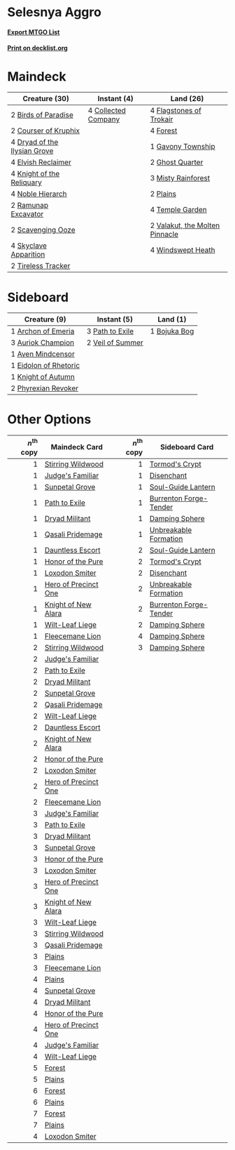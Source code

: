 # Selesnya Aggro

#### [Export MTGO List](../collection/Selesnya%20Aggro/Selesnya%20Aggro.txt)
#### [Print on decklist.org](http://decklist.org/?deckmain=2%09Birds%20of%20Paradise%0A4%09Collected%20Company%0A2%09Courser%20of%20Kruphix%0A4%09Dryad%20of%20the%20Ilysian%20Grove%0A4%09Elvish%20Reclaimer%0A4%09Flagstones%20of%20Trokair%0A4%09Forest%0A1%09Gavony%20Township%0A2%09Ghost%20Quarter%0A4%09Knight%20of%20the%20Reliquary%0A3%09Misty%20Rainforest%0A4%09Noble%20Hierarch%0A2%09Plains%0A2%09Ramunap%20Excavator%0A2%09Scavenging%20Ooze%0A4%09Skyclave%20Apparition%0A4%09Temple%20Garden%0A2%09Tireless%20Tracker%0A2%09Valakut,%20the%20Molten%20Pinnacle%0A4%09Windswept%20Heath&deckside=1%09Archon%20of%20Emeria%0A3%09Auriok%20Champion%0A1%09Aven%20Mindcensor%0A1%09Bojuka%20Bog%0A1%09Eidolon%20of%20Rhetoric%0A1%09Knight%20of%20Autumn%0A3%09Path%20to%20Exile%0A2%09Phyrexian%20Revoker%0A2%09Veil%20of%20Summer)
# Maindeck

|                                             Creature (30)                                             |                                         Instant (4)                                          |                                                Land (26)                                                |
|-------------------------------------------------------------------------------------------------------|----------------------------------------------------------------------------------------------|---------------------------------------------------------------------------------------------------------|
|2 [Birds of Paradise](http://gatherer.wizards.com/Pages/Card/Details.aspx?multiverseid=129906)         |4 [Collected Company](http://gatherer.wizards.com/Pages/Card/Details.aspx?multiverseid=394519)|4 [Flagstones of Trokair](http://gatherer.wizards.com/Pages/Card/Details.aspx?multiverseid=116733)       |
|2 [Courser of Kruphix](http://gatherer.wizards.com/Pages/Card/Details.aspx?multiverseid=442153)        |                                                                                              |4 [Forest](http://gatherer.wizards.com/Pages/Card/Details.aspx?multiverseid=439860)                      |
|4 [Dryad of the Ilysian Grove](http://gatherer.wizards.com/Pages/Card/Details.aspx?multiverseid=476420)|                                                                                              |1 [Gavony Township](http://gatherer.wizards.com/Pages/Card/Details.aspx?multiverseid=233242)             |
|4 [Elvish Reclaimer](http://gatherer.wizards.com/Pages/Card/Details.aspx?multiverseid=466923)          |                                                                                              |2 [Ghost Quarter](http://gatherer.wizards.com/Pages/Card/Details.aspx?multiverseid=389534)               |
|4 [Knight of the Reliquary](http://gatherer.wizards.com/Pages/Card/Details.aspx?multiverseid=189145)   |                                                                                              |3 [Misty Rainforest](http://gatherer.wizards.com/Pages/Card/Details.aspx?multiverseid=405102)            |
|4 [Noble Hierarch](http://gatherer.wizards.com/Pages/Card/Details.aspx?multiverseid=179434)            |                                                                                              |2 [Plains](http://gatherer.wizards.com/Pages/Card/Details.aspx?multiverseid=439856)                      |
|2 [Ramunap Excavator](http://gatherer.wizards.com/Pages/Card/Details.aspx?multiverseid=430818)         |                                                                                              |4 [Temple Garden](http://gatherer.wizards.com/Pages/Card/Details.aspx?multiverseid=405112)               |
|2 [Scavenging Ooze](http://gatherer.wizards.com/Pages/Card/Details.aspx?multiverseid=420783)           |                                                                                              |2 [Valakut, the Molten Pinnacle](http://gatherer.wizards.com/Pages/Card/Details.aspx?multiverseid=190400)|
|4 [Skyclave Apparition](http://gatherer.wizards.com/Pages/Card/Details.aspx?multiverseid=495603)       |                                                                                              |4 [Windswept Heath](http://gatherer.wizards.com/Pages/Card/Details.aspx?multiverseid=405115)             |
|2 [Tireless Tracker](http://gatherer.wizards.com/Pages/Card/Details.aspx?multiverseid=409997)          |                                                                                              |                                                                                                         |


# Sideboard

|                                          Creature (9)                                          |                                        Instant (5)                                        |                                       Land (1)                                        |
|------------------------------------------------------------------------------------------------|-------------------------------------------------------------------------------------------|---------------------------------------------------------------------------------------|
|1 [Archon of Emeria](http://gatherer.wizards.com/Pages/Card/Details.aspx?multiverseid=495594)   |3 [Path to Exile](http://gatherer.wizards.com/Pages/Card/Details.aspx?multiverseid=220511) |1 [Bojuka Bog](http://gatherer.wizards.com/Pages/Card/Details.aspx?multiverseid=376269)|
|3 [Auriok Champion](http://gatherer.wizards.com/Pages/Card/Details.aspx?multiverseid=72921)     |2 [Veil of Summer](http://gatherer.wizards.com/Pages/Card/Details.aspx?multiverseid=466952)|                                                                                       |
|1 [Aven Mindcensor](http://gatherer.wizards.com/Pages/Card/Details.aspx?multiverseid=426707)    |                                                                                           |                                                                                       |
|1 [Eidolon of Rhetoric](http://gatherer.wizards.com/Pages/Card/Details.aspx?multiverseid=380409)|                                                                                           |                                                                                       |
|1 [Knight of Autumn](http://gatherer.wizards.com/Pages/Card/Details.aspx?multiverseid=452933)   |                                                                                           |                                                                                       |
|2 [Phyrexian Revoker](http://gatherer.wizards.com/Pages/Card/Details.aspx?multiverseid=383343)  |                                                                                           |                                                                                       |


# Other Options

|*n*<sup>th</sup> copy|                                         Maindeck Card                                         |*n*<sup>th</sup> copy|                                         Sideboard Card                                          |
|--------------------:|-----------------------------------------------------------------------------------------------|--------------------:|-------------------------------------------------------------------------------------------------|
|                    1|[Stirring Wildwood](http://gatherer.wizards.com/Pages/Card/Details.aspx?multiverseid=433213)   |                    1|[Tormod's Crypt](http://gatherer.wizards.com/Pages/Card/Details.aspx?multiverseid=389723)        |
|                    1|[Judge's Familiar](http://gatherer.wizards.com/Pages/Card/Details.aspx?multiverseid=460143)    |                    1|[Disenchant](http://gatherer.wizards.com/Pages/Card/Details.aspx?multiverseid=847)               |
|                    1|[Sunpetal Grove](http://gatherer.wizards.com/Pages/Card/Details.aspx?multiverseid=420946)      |                    1|[Soul-Guide Lantern](http://gatherer.wizards.com/Pages/Card/Details.aspx?multiverseid=476488)    |
|                    1|[Path to Exile](http://gatherer.wizards.com/Pages/Card/Details.aspx?multiverseid=220511)       |                    1|[Burrenton Forge-Tender](http://gatherer.wizards.com/Pages/Card/Details.aspx?multiverseid=438580)|
|                    1|[Dryad Militant](http://gatherer.wizards.com/Pages/Card/Details.aspx?multiverseid=456369)      |                    1|[Damping Sphere](http://gatherer.wizards.com/Pages/Card/Details.aspx?multiverseid=443101)        |
|                    1|[Qasali Pridemage](http://gatherer.wizards.com/Pages/Card/Details.aspx?multiverseid=179556)    |                    1|[Unbreakable Formation](http://gatherer.wizards.com/Pages/Card/Details.aspx?multiverseid=457173) |
|                    1|[Dauntless Escort](http://gatherer.wizards.com/Pages/Card/Details.aspx?multiverseid=180614)    |                    2|[Soul-Guide Lantern](http://gatherer.wizards.com/Pages/Card/Details.aspx?multiverseid=476488)    |
|                    1|[Honor of the Pure](http://gatherer.wizards.com/Pages/Card/Details.aspx?multiverseid=191058)   |                    2|[Tormod's Crypt](http://gatherer.wizards.com/Pages/Card/Details.aspx?multiverseid=389723)        |
|                    1|[Loxodon Smiter](http://gatherer.wizards.com/Pages/Card/Details.aspx?multiverseid=290543)      |                    2|[Disenchant](http://gatherer.wizards.com/Pages/Card/Details.aspx?multiverseid=847)               |
|                    1|[Hero of Precinct One](http://gatherer.wizards.com/Pages/Card/Details.aspx?multiverseid=457155)|                    2|[Unbreakable Formation](http://gatherer.wizards.com/Pages/Card/Details.aspx?multiverseid=457173) |
|                    1|[Knight of New Alara](http://gatherer.wizards.com/Pages/Card/Details.aspx?multiverseid=189642) |                    2|[Burrenton Forge-Tender](http://gatherer.wizards.com/Pages/Card/Details.aspx?multiverseid=438580)|
|                    1|[Wilt-Leaf Liege](http://gatherer.wizards.com/Pages/Card/Details.aspx?multiverseid=397852)     |                    2|[Damping Sphere](http://gatherer.wizards.com/Pages/Card/Details.aspx?multiverseid=443101)        |
|                    1|[Fleecemane Lion](http://gatherer.wizards.com/Pages/Card/Details.aspx?multiverseid=433104)     |                    4|[Damping Sphere](http://gatherer.wizards.com/Pages/Card/Details.aspx?multiverseid=443101)        |
|                    2|[Stirring Wildwood](http://gatherer.wizards.com/Pages/Card/Details.aspx?multiverseid=433213)   |                    3|[Damping Sphere](http://gatherer.wizards.com/Pages/Card/Details.aspx?multiverseid=443101)        |
|                    2|[Judge's Familiar](http://gatherer.wizards.com/Pages/Card/Details.aspx?multiverseid=460143)    |                     |                                                                                                 |
|                    2|[Path to Exile](http://gatherer.wizards.com/Pages/Card/Details.aspx?multiverseid=220511)       |                     |                                                                                                 |
|                    2|[Dryad Militant](http://gatherer.wizards.com/Pages/Card/Details.aspx?multiverseid=456369)      |                     |                                                                                                 |
|                    2|[Sunpetal Grove](http://gatherer.wizards.com/Pages/Card/Details.aspx?multiverseid=420946)      |                     |                                                                                                 |
|                    2|[Qasali Pridemage](http://gatherer.wizards.com/Pages/Card/Details.aspx?multiverseid=179556)    |                     |                                                                                                 |
|                    2|[Wilt-Leaf Liege](http://gatherer.wizards.com/Pages/Card/Details.aspx?multiverseid=397852)     |                     |                                                                                                 |
|                    2|[Dauntless Escort](http://gatherer.wizards.com/Pages/Card/Details.aspx?multiverseid=180614)    |                     |                                                                                                 |
|                    2|[Knight of New Alara](http://gatherer.wizards.com/Pages/Card/Details.aspx?multiverseid=189642) |                     |                                                                                                 |
|                    2|[Honor of the Pure](http://gatherer.wizards.com/Pages/Card/Details.aspx?multiverseid=191058)   |                     |                                                                                                 |
|                    2|[Loxodon Smiter](http://gatherer.wizards.com/Pages/Card/Details.aspx?multiverseid=290543)      |                     |                                                                                                 |
|                    2|[Hero of Precinct One](http://gatherer.wizards.com/Pages/Card/Details.aspx?multiverseid=457155)|                     |                                                                                                 |
|                    2|[Fleecemane Lion](http://gatherer.wizards.com/Pages/Card/Details.aspx?multiverseid=433104)     |                     |                                                                                                 |
|                    3|[Judge's Familiar](http://gatherer.wizards.com/Pages/Card/Details.aspx?multiverseid=460143)    |                     |                                                                                                 |
|                    3|[Path to Exile](http://gatherer.wizards.com/Pages/Card/Details.aspx?multiverseid=220511)       |                     |                                                                                                 |
|                    3|[Dryad Militant](http://gatherer.wizards.com/Pages/Card/Details.aspx?multiverseid=456369)      |                     |                                                                                                 |
|                    3|[Sunpetal Grove](http://gatherer.wizards.com/Pages/Card/Details.aspx?multiverseid=420946)      |                     |                                                                                                 |
|                    3|[Honor of the Pure](http://gatherer.wizards.com/Pages/Card/Details.aspx?multiverseid=191058)   |                     |                                                                                                 |
|                    3|[Loxodon Smiter](http://gatherer.wizards.com/Pages/Card/Details.aspx?multiverseid=290543)      |                     |                                                                                                 |
|                    3|[Hero of Precinct One](http://gatherer.wizards.com/Pages/Card/Details.aspx?multiverseid=457155)|                     |                                                                                                 |
|                    3|[Knight of New Alara](http://gatherer.wizards.com/Pages/Card/Details.aspx?multiverseid=189642) |                     |                                                                                                 |
|                    3|[Wilt-Leaf Liege](http://gatherer.wizards.com/Pages/Card/Details.aspx?multiverseid=397852)     |                     |                                                                                                 |
|                    3|[Stirring Wildwood](http://gatherer.wizards.com/Pages/Card/Details.aspx?multiverseid=433213)   |                     |                                                                                                 |
|                    3|[Qasali Pridemage](http://gatherer.wizards.com/Pages/Card/Details.aspx?multiverseid=179556)    |                     |                                                                                                 |
|                    3|[Plains](http://gatherer.wizards.com/Pages/Card/Details.aspx?multiverseid=439856)              |                     |                                                                                                 |
|                    3|[Fleecemane Lion](http://gatherer.wizards.com/Pages/Card/Details.aspx?multiverseid=433104)     |                     |                                                                                                 |
|                    4|[Plains](http://gatherer.wizards.com/Pages/Card/Details.aspx?multiverseid=439856)              |                     |                                                                                                 |
|                    4|[Sunpetal Grove](http://gatherer.wizards.com/Pages/Card/Details.aspx?multiverseid=420946)      |                     |                                                                                                 |
|                    4|[Dryad Militant](http://gatherer.wizards.com/Pages/Card/Details.aspx?multiverseid=456369)      |                     |                                                                                                 |
|                    4|[Honor of the Pure](http://gatherer.wizards.com/Pages/Card/Details.aspx?multiverseid=191058)   |                     |                                                                                                 |
|                    4|[Hero of Precinct One](http://gatherer.wizards.com/Pages/Card/Details.aspx?multiverseid=457155)|                     |                                                                                                 |
|                    4|[Judge's Familiar](http://gatherer.wizards.com/Pages/Card/Details.aspx?multiverseid=460143)    |                     |                                                                                                 |
|                    4|[Wilt-Leaf Liege](http://gatherer.wizards.com/Pages/Card/Details.aspx?multiverseid=397852)     |                     |                                                                                                 |
|                    5|[Forest](http://gatherer.wizards.com/Pages/Card/Details.aspx?multiverseid=439860)              |                     |                                                                                                 |
|                    5|[Plains](http://gatherer.wizards.com/Pages/Card/Details.aspx?multiverseid=439856)              |                     |                                                                                                 |
|                    6|[Forest](http://gatherer.wizards.com/Pages/Card/Details.aspx?multiverseid=439860)              |                     |                                                                                                 |
|                    6|[Plains](http://gatherer.wizards.com/Pages/Card/Details.aspx?multiverseid=439856)              |                     |                                                                                                 |
|                    7|[Forest](http://gatherer.wizards.com/Pages/Card/Details.aspx?multiverseid=439860)              |                     |                                                                                                 |
|                    7|[Plains](http://gatherer.wizards.com/Pages/Card/Details.aspx?multiverseid=439856)              |                     |                                                                                                 |
|                    4|[Loxodon Smiter](http://gatherer.wizards.com/Pages/Card/Details.aspx?multiverseid=290543)      |                     |                                                                                                 |

